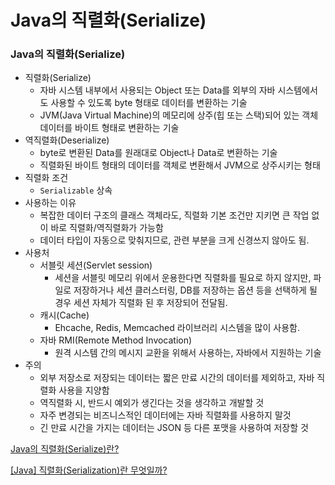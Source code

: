 # Java의 직렬화(Serialize)

### Java의 직렬화(Serialize)

- 직렬화(Serialize)
    - 자바 시스템 내부에서 사용되는 Object 또는 Data를 외부의 자바 시스템에서도 사용할 수 있도록 byte 형태로 데이터를 변환하는 기술
    - JVM(Java Virtual Machine)의 메모리에 상주(힙 또는 스택)되어 있는 객체 데이터를 바이트 형태로 변환하는 기술
- 역직렬화(Deserialize)
    - byte로 변환된 Data를 원래대로 Object나 Data로 변환하는 기술
    - 직렬화된 바이트 형태의 데이터를 객체로 변환해서 JVM으로 상주시키는 형태
- 직렬화 조건
    - `Serializable` 상속
- 사용하는 이유
    - 복잡한 데이터 구조의 클래스 객체라도, 직렬화 기본 조건만 지키면 큰 작업 없이 바로 직렬화/역직렬화가 가능함
    - 데이터 타입이 자동으로 맞춰지므로, 관련 부분을 크게 신경쓰지 않아도 됨.
- 사용처
    - 서블릿 세션(Servlet session)
        - 세션을 서블릿 메모리 위에서 운용한다면 직렬화를 필요로 하지 않지만, 파일로 저장하거나 세션 클러스터링, DB를 저장하는 옵션 등을 선택하게 될 경우 세션 자체가 직렬화 된 후 저장되어 전달됨.
    - 캐시(Cache)
        - Ehcache, Redis, Memcached 라이브러리 시스템을 많이 사용함.
    - 자바 RMI(Remote Method Invocation)
        - 원격 시스템 간의 메시지 교환을 위해서 사용하는, 자바에서 지원하는 기술
- 주의
    - 외부 저장소로 저장되는 데이터는 짧은 만료 시간의 데이터를 제외하고, 자바 직렬화 사용을 지양함
    - 역직렬화 시, 반드시 예외가 생긴다는 것을 생각하고 개발할 것
    - 자주 변경되는 비즈니스적인 데이터에는 자바 직렬화를 사용하지 말것
    - 긴 만료 시간을 가지는 데이터는 JSON 등 다른 포맷을 사용하여 저장할 것

[Java의 직렬화(Serialize)란?](https://go-coding.tistory.com/101)

[[Java] 직렬화(Serialization)란 무엇일까?](https://devlog-wjdrbs96.tistory.com/268)